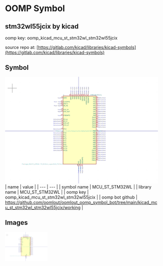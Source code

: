 # OOMP Symbol  
## stm32wl55jcix  by kicad  
  
oomp key: oomp_kicad_mcu_st_stm32wl_stm32wl55jcix  
  
source repo at: [https://gitlab.com/kicad/libraries/kicad-symbols](https://gitlab.com/kicad/libraries/kicad-symbols)  
## Symbol  
  
[![working.png](working_600.png)](working.png)  
| name | value | 
| --- | --- | 
| symbol name | MCU_ST_STM32WL | 
| library name | MCU_ST_STM32WL | 
| oomp key | oomp_kicad_mcu_st_stm32wl_stm32wl55jcix | 
| oomp bot github | https://github.com/oomlout/oomlout_oomp_symbol_bot/tree/main/kicad_mcu_st_stm32wl_stm32wl55jcix/working | 
## Images  
  
[![working.png](working_140.png)](working.png)  

